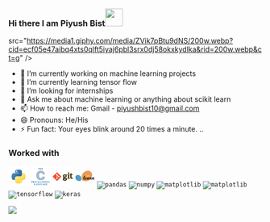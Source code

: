 ### Hi there I am Piyush Bist<img src="https://raw.githubusercontent.com/TheDudeThatCode/TheDudeThatCode/master/Assets/Hi.gif" width=35 height=35>

src="https://media1.giphy.com/media/ZVik7pBtu9dNS/200w.webp?cid=ecf05e47aibq4xts0qlft5iyaj6pbl3srx0dj58okxkydlka&rid=200w.webp&ct=g" />


  

- 🔭 I’m currently working on machine learning projects
- 🌱 I’m currently learning tensor flow
- 🤔 I’m looking for internships
- 💬 Ask me about machine learning or anything about scikit learn
- 📫 How to reach me: Gmail - piyushbist10@gmail.com
- 😄 Pronouns: He/His
- ⚡ Fun fact: Your eyes blink around 20 times a minute. ..

  

### Worked with

<code><img height="40" src="https://raw.githubusercontent.com/github/explore/80688e429a7d4ef2fca1e82350fe8e3517d3494d/topics/python/python.png" title="python"></code>
<code><img height="40" src="https://raw.githubusercontent.com/github/explore/80688e429a7d4ef2fca1e82350fe8e3517d3494d/topics/c/c.png" title="C"></code>
<code><img height="40" src="https://raw.githubusercontent.com/github/explore/80688e429a7d4ef2fca1e82350fe8e3517d3494d/topics/git/git.png" title="git"></code>
<code><img height="40" src="https://raw.githubusercontent.com/github/explore/80688e429a7d4ef2fca1e82350fe8e3517d3494d/topics/scikit-learn/scikit-learn.png" title="sklearn"></code>
<code><img height="40" src="https://numfocus.org/wp-content/uploads/2016/07/pandas-logo-300.png" title="pandas"></code>
<code><img height="40" src="https://bids.berkeley.edu/sites/default/files/styles/400x225/public/projects/numpy_logo_project_page_banner.png?itok=jaJeRlWs" title="numpy"></code>
<code><img height="40" src="https://assets.datacamp.com/production/repositories/4199/datasets/3bdb4c210f93c5735bfd31c2bbd7e290f94c4a2b/matplotlib_logo.png" title="matplotlib"></code>
<code><img height="40" src="https://upload.wikimedia.org/wikipedia/commons/thumb/3/38/Jupyter_logo.svg/883px-Jupyter_logo.svg.png" title="matplotlib"></code>
<code><img height="40" src="https://3.bp.blogspot.com/-d-nV7xJRmpw/Xo328dcAx3I/AAAAAAAAC7Q/qlqJOle6XIosJ3CGIDJ04F3Voh1iXDg0gCLcBGAsYHQ/s1600/TF_FullColor_Icon.jpg" title="tensorflow"></code>
<code><img height="40" src="https://img.stackshare.io/service/5601/keras.png" title="keras"></code>

<img src = "https://github-readme-stats.vercel.app/api?username=Pacifier25&&show_icons=true&title_color=ffffff&icon_color=bb2acf&text_color=daf7dc&bg_color=151515">
